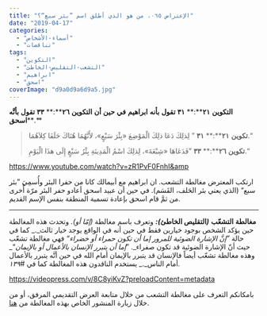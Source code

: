 ```yaml
---
title: "الإعتراض ٠٦٥، من هو الذي أطلق اسم ”بئر سبع“؟"
date: "2019-04-17"
categories: 
  - "أسماء-الأشخاص"
  - "تناقضات"
tags: 
  - "التكوين"
  - "التشعب-التقليص-الخاطئ"
  - "ابراهيم"
  - "اسحق"
coverImage: "d9a0d9a6d9a5.jpg"
---
```


**التكوين** **٢١****:** **٣١** **تقول** **بأنه** **ابراهيم** **في** **حين** **أن** **التكوين** **٢٦****:** **٣٣** **تقول** **بأنَّه** **اسحق****.**

> **تكوين** **٢١****:** **٣١** ” لِذلِكَ دَعَا ذلِكَ الْمَوْضِعَ «بِئْرَ سَبْعٍ»، لأَنَّهُمَا هُنَاكَ حَلَفَا كِلاَهُمَا.“
> 
> **تكوين** **٢٦****:** **٣٣** ”فَدَعَاهَا «شِبْعَةَ»، لِذلِكَ اسْمُ الْمَدِينَةِ بِئْرُ سَبْعٍ إِلَى هذَا الْيَوْمِ.“

https://www.youtube.com/watch?v=zR1PvF0FnhI&amp

ارتكب المعترض مغالطة التشعب. ان ابراهيم مع أبيمالك كانا من حفرا البئر وأُسمِيَ ”بئر سبع“ (الذي يعني بئر الحَلف، القَسَم). في حين أن عبيد اسحق أعادو حفر البئر مرّة أُخرى من ثمَّ قام اسحق بإعادة تسمية المنطقة بنفس الإسم القديم.

* * *

**مغالطة** **التشعّب** **_(_****التقليص** **الخاطئ****_):_** وتعرف باسم مغالطة _(_إمّا أو_)._ وتحدث هذه المغالطة حين يؤكد الشخص بوجود خيارين فقط في حين أنه في الواقع يوجد خيار ثالث_._ كما في حالة _”_إنَّ الإشارة الضوئية للمرور إما أن تكون حمراء أو خضراء_“_ فهي مغالطة تشعّب حيث أنّ الإشارة الضوئية قد تكون صفراء_. ”_إما أن يتبرر الإنسان بالأعمال أو بالإيمان_“_ وهذه مغالطة تشعّب أيضاً فالإنسان قد يتبرر بالإيمان أمام الله في حين أنَّه يتبرر بالأعمال أمام الناس_._ يستخدم الناقدون هذه المغالطة كما في _#_١٣٩_._

https://videopress.com/v/8C8yiKvZ?preloadContent=metadata

بامكانكم التعرف على مغالطة التشعب من خلال متابعة العرض التقديمي المرفق، أو من خلال زيارة المنشور الخاص بهذه المغالطة من [هنا](https://reasonofhope.com/2019/07/25/bifurcation/).
